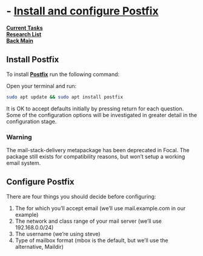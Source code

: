 # - **[Install and configure Postfix](https://documentation.ubuntu.com/server/how-to/mail-services/install-postfix/index.html)**

**[Current Tasks](../../../a_status/current_tasks.md)**\
**[Research List](../../research_list.md)**\
**[Back Main](../../../README.md)**

## Install Postfix

To install **[Postfix](https://www.postfix.org/)** run the following command:

Open your terminal and run:

```bash
sudo apt update && sudo apt install postfix
```

It is OK to accept defaults initially by pressing return for each question. Some of the configuration options will be investigated in greater detail in the configuration stage.

### Warning

The mail-stack-delivery metapackage has been deprecated in Focal. The package still exists for compatibility reasons, but won’t setup a working email system.

## Configure Postfix

There are four things you should decide before configuring:

1. The <Domain> for which you’ll accept email (we’ll use mail.example.com in our example)
2. The network and class range of your mail server (we’ll use 192.168.0.0/24)
3. The username (we’re using steve)
4. Type of mailbox format (mbox is the default, but we’ll use the alternative, Maildir)
